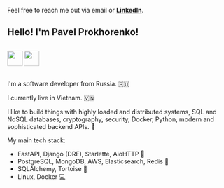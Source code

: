 Feel free to reach me out via email or [**LinkedIn**](https://www.linkedin.com/in/prokhorenko-pavel/).

## Hello! I'm Pavel Prokhorenko!
<a href="https://t.me/pavel_prokhorenko" target="_blank" rel="nofollow"><img align="left" width="35px" src="https://img.icons8.com/nolan/344/telegram-app.png"></a>
<a href="https://www.linkedin.com/in/prokhorenko-pavel/" target="_blank" rel="nofollow"><img align="left" width="35px" src="https://img.icons8.com/nolan/344/linkedin.png"></a><br><br>
---

I'm a software developer from Russia. 🇷🇺

I currently live in Vietnam. 🇻🇳

I like to build things with highly loaded and distributed systems, SQL and NoSQL databases, cryptography, security, Docker, Python, modern and sophisticated backend APIs. 🧠


My main tech stack:
- FastAPI, Django (DRF), Starlette, AioHTTP 🤖
- PostgreSQL, MongoDB, AWS, Elasticsearch, Redis 💾
- SQLAlchemy, Tortoise 💽
- Linux, Docker 💻
